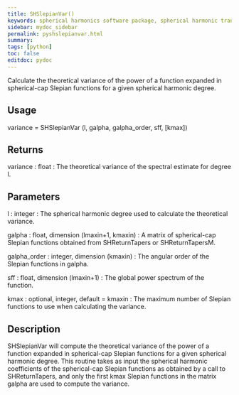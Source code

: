 ```yaml
---
title: SHSlepianVar()
keywords: spherical harmonics software package, spherical harmonic transform, legendre functions, multitaper spectral analysis, Python, gravity, magnetic field
sidebar: mydoc_sidebar
permalink: pyshslepianvar.html
summary:
tags: [python]
toc: false
editdoc: pydoc
---
```


Calculate the theoretical variance of the power of a function expanded in spherical-cap Slepian functions for a given spherical harmonic degree.

## Usage

variance = SHSlepianVar (l, galpha, galpha_order, sff, [kmax])

## Returns

variance : float
:   The theoretical variance of the spectral estimate for degree l.

## Parameters

l : integer
:   The spherical harmonic degree used to calculate the theoretical variance.

galpha : float, dimension (lmaxin+1, kmaxin)
:   A matrix of spherical-cap Slepian functions obtained from SHReturnTapers or SHReturnTapersM.

galpha_order : integer, dimension (kmaxin)
:   The angular order of the Slepian functions in galpha.

sff : float, dimension (lmaxin+1)
:   The global power spectrum of the function.

kmax : optional, integer, default = kmaxin
:   The maximum number of Slepian functions to use when calculating the variance.

## Description

SHSlepianVar will compute the theoretical variance of the power of a function expanded in spherical-cap Slepian functions for a given spherical harmonic degree. This routine takes as input the spherical harmonic coefficients of the spherical-cap Slepian functions as obtained by a call to SHReturnTapers, and only the first kmax Slepian functions in the matrix galpha are used to compute the variance.
